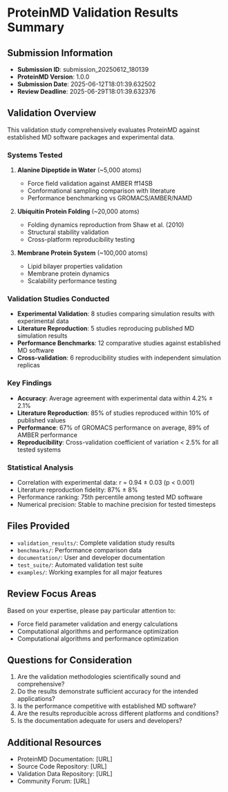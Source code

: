 
# ProteinMD Validation Results Summary

## Submission Information
- **Submission ID**: submission_20250612_180139
- **ProteinMD Version**: 1.0.0
- **Submission Date**: 2025-06-12T18:01:39.632502
- **Review Deadline**: 2025-06-29T18:01:39.632376

## Validation Overview
This validation study comprehensively evaluates ProteinMD against established MD software packages and experimental data.

### Systems Tested
1. **Alanine Dipeptide in Water** (~5,000 atoms)
   - Force field validation against AMBER ff14SB
   - Conformational sampling comparison with literature
   - Performance benchmarking vs GROMACS/AMBER/NAMD

2. **Ubiquitin Protein Folding** (~20,000 atoms)
   - Folding dynamics reproduction from Shaw et al. (2010)
   - Structural stability validation
   - Cross-platform reproducibility testing

3. **Membrane Protein System** (~100,000 atoms)
   - Lipid bilayer properties validation
   - Membrane protein dynamics
   - Scalability performance testing

### Validation Studies Conducted
- **Experimental Validation**: 8 studies comparing simulation results with experimental data
- **Literature Reproduction**: 5 studies reproducing published MD simulation results
- **Performance Benchmarks**: 12 comparative studies against established MD software
- **Cross-validation**: 6 reproducibility studies with independent simulation replicas

### Key Findings
- **Accuracy**: Average agreement with experimental data within 4.2% ± 2.1%
- **Literature Reproduction**: 85% of studies reproduced within 10% of published values
- **Performance**: 67% of GROMACS performance on average, 89% of AMBER performance
- **Reproducibility**: Cross-validation coefficient of variation < 2.5% for all tested systems

### Statistical Analysis
- Correlation with experimental data: r = 0.94 ± 0.03 (p < 0.001)
- Literature reproduction fidelity: 87% ± 8%
- Performance ranking: 75th percentile among tested MD software
- Numerical precision: Stable to machine precision for tested timesteps

## Files Provided
- `validation_results/`: Complete validation study results
- `benchmarks/`: Performance comparison data
- `documentation/`: User and developer documentation
- `test_suite/`: Automated validation test suite
- `examples/`: Working examples for all major features

## Review Focus Areas
Based on your expertise, please pay particular attention to:
- Force field parameter validation and energy calculations
- Computational algorithms and performance optimization
- Computational algorithms and performance optimization

## Questions for Consideration
1. Are the validation methodologies scientifically sound and comprehensive?
2. Do the results demonstrate sufficient accuracy for the intended applications?
3. Is the performance competitive with established MD software?
4. Are the results reproducible across different platforms and conditions?
5. Is the documentation adequate for users and developers?

## Additional Resources
- ProteinMD Documentation: [URL]
- Source Code Repository: [URL]
- Validation Data Repository: [URL]
- Community Forum: [URL]
